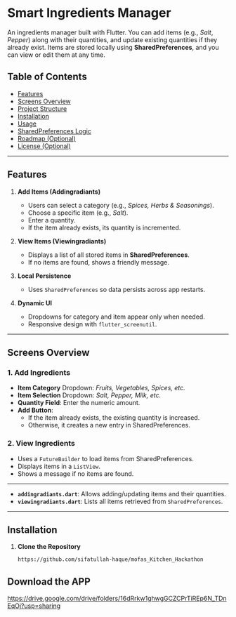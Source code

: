 # Smart Ingredients Manager

An ingredients manager built with Flutter. You can add items (e.g., *Salt*, *Pepper*) along with their quantities, and update existing quantities if they already exist. Items are stored locally using **SharedPreferences**, and you can view or edit them at any time.

## Table of Contents
- [Features](#features)
- [Screens Overview](#screens-overview)
- [Project Structure](#project-structure)
- [Installation](#installation)
- [Usage](#usage)
- [SharedPreferences Logic](#sharedpreferences-logic)
- [Roadmap (Optional)](#roadmap-optional)
- [License (Optional)](#license-optional)

---

## Features

1. **Add Items (Addingradiants)**
   - Users can select a category (e.g., *Spices, Herbs & Seasonings*).
   - Choose a specific item (e.g., *Salt*).
   - Enter a quantity.
   - If the item already exists, its quantity is incremented.

2. **View Items (Viewingradiants)**
   - Displays a list of all stored items in **SharedPreferences**.
   - If no items are found, shows a friendly message.

3. **Local Persistence**
   - Uses `SharedPreferences` so data persists across app restarts.

4. **Dynamic UI**
   - Dropdowns for category and item appear only when needed.
   - Responsive design with `flutter_screenutil`.

---

## Screens Overview

### 1. Add Ingredients
- **Item Category** Dropdown: *Fruits, Vegetables, Spices, etc.*
- **Item Selection** Dropdown: *Salt, Pepper, Milk, etc.*
- **Quantity Field**: Enter the numeric amount.
- **Add Button**:  
  - If the item already exists, the existing quantity is increased.  
  - Otherwise, it creates a new entry in SharedPreferences.

### 2. View Ingredients
- Uses a `FutureBuilder` to load items from SharedPreferences.
- Displays items in a `ListView`.
- Shows a message if no items are found.

---


- **`addingradiants.dart`**: Allows adding/updating items and their quantities.  
- **`viewingradiants.dart`**: Lists all items retrieved from `SharedPreferences`.

---

## Installation

1. **Clone the Repository**  
   ```bash
   https://github.com/sifatullah-haque/mofas_Kitchen_Hackathon

## Download the APP
https://drive.google.com/drive/folders/16dRrkw1ghwgGCZCPrTiREp6N_TDnEqOj?usp=sharing
